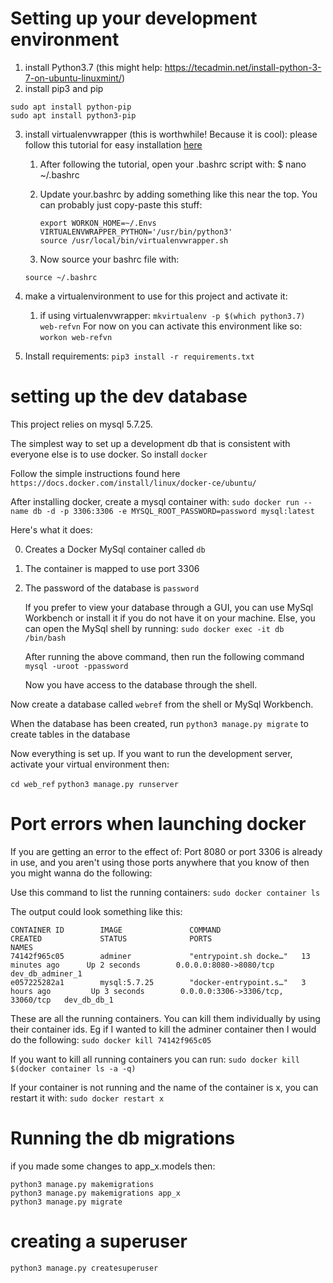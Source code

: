 # Setting up your development environment

1. install Python3.7 (this might help: https://tecadmin.net/install-python-3-7-on-ubuntu-linuxmint/)
2. install pip3 and pip

```
sudo apt install python-pip
sudo apt install python3-pip
```
 
3. install virtualenvwrapper (this is worthwhile! Because it is cool):
   please follow this tutorial for easy installation [here](https://www.youtube.com/watch?v=kC20Pfi-k1Q&t=100s)

   1. After following the tutorial, open your .bashrc script with:
        $ nano  ~/.bashrc

   2. Update your.bashrc by adding something like this near the top.
      You can probably just copy-paste this stuff:

      ```
      export WORKON_HOME=~/.Envs
      VIRTUALENVWRAPPER_PYTHON='/usr/bin/python3'
      source /usr/local/bin/virtualenvwrapper.sh

      ```

   3. Now source your bashrc file with:

   ```
   source ~/.bashrc
   ```

4. make a virtualenvironment to use for this project and activate it:
   1. if using virtualenvwrapper:
      `mkvirtualenv -p $(which python3.7) web-refvn`
      For now on you can activate this environment like so:
      `workon web-refvn`


5. Install requirements: `pip3 install -r requirements.txt`


# setting up the dev database

This project relies on mysql 5.7.25.

The simplest way to set up a development db that is consistent with everyone else is to use docker. So install `docker`

Follow the simple instructions found here `https://docs.docker.com/install/linux/docker-ce/ubuntu/`

After installing docker, create a mysql container with:
`sudo docker run --name db -d -p 3306:3306 -e MYSQL_ROOT_PASSWORD=password mysql:latest`

Here's what it does:

0. Creates a Docker MySql container called `db`
1. The container is mapped to use port 3306
1. The password of the database is `password`

    If you prefer to view your database through a GUI, you can use MySql Workbench or install it if you do not have it on your machine. Else, you can open the MySql shell by running:
    `sudo docker exec -it db /bin/bash`

    After running the above command, then run the following command
    `mysql -uroot -ppassword`

    Now you have access to the database through the shell.

Now create a database called `webref` from the shell or MySql Workbench.

When the database has been created, run `python3 manage.py migrate` to create tables in the database


Now everything is set up. If you want to run the development server, activate your virtual environment then:


`cd web_ref`
`python3 manage.py runserver`




# Port errors when launching docker

If you are getting an error to the effect of: Port 8080 or port 3306 is already in use, and you aren't using those ports anywhere that you know of then you might wanna do the following:

Use this command to list the running containers:
`sudo docker container ls`

The output could look something like this:

```
CONTAINER ID        IMAGE               COMMAND                  CREATED             STATUS              PORTS                               NAMES
74142f965c05        adminer             "entrypoint.sh docke…"   13 minutes ago      Up 2 seconds        0.0.0.0:8080->8080/tcp              dev_db_adminer_1
e057225282a1        mysql:5.7.25        "docker-entrypoint.s…"   3 hours ago         Up 3 seconds        0.0.0.0:3306->3306/tcp, 33060/tcp   dev_db_db_1
```

These are all the running containers. You can kill them individually by using their container ids. Eg if I wanted to kill the adminer container then I would do the following:
`sudo docker kill 74142f965c05`

If you want to kill all running containers you can run:
`sudo docker kill $(docker container ls -a -q)`

If your container is not running and the name of the container is x, you can restart it with:
`sudo docker restart x`



# Running the db migrations

if you made some changes to app_x.models then:

```
python3 manage.py makemigrations
python3 manage.py makemigrations app_x
python3 manage.py migrate
```

# creating a superuser

```
python3 manage.py createsuperuser
```